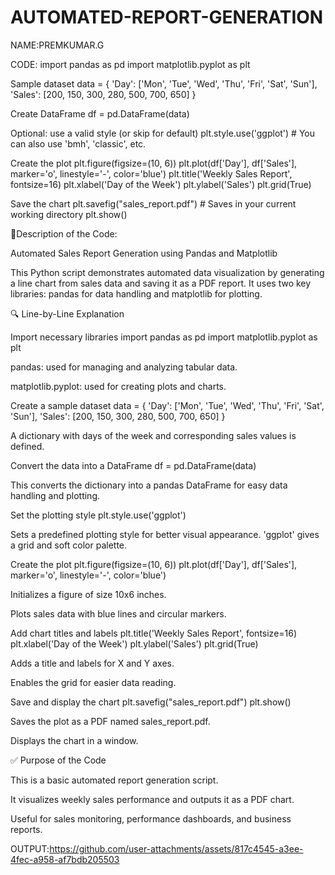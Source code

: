 # AUTOMATED-REPORT-GENERATION
NAME:PREMKUMAR.G 

CODE: import pandas as pd import matplotlib.pyplot as plt

Sample dataset
data = { 'Day': ['Mon', 'Tue', 'Wed', 'Thu', 'Fri', 'Sat', 'Sun'], 'Sales': [200, 150, 300, 280, 500, 700, 650] }

Create DataFrame
df = pd.DataFrame(data)

Optional: use a valid style (or skip for default)
plt.style.use('ggplot') # You can also use 'bmh', 'classic', etc.

Create the plot
plt.figure(figsize=(10, 6)) plt.plot(df['Day'], df['Sales'], marker='o', linestyle='-', color='blue') plt.title('Weekly Sales Report', fontsize=16) plt.xlabel('Day of the Week') plt.ylabel('Sales') plt.grid(True)

Save the chart
plt.savefig("sales_report.pdf") # Saves in your current working directory plt.show()

📄Description of the Code:

Automated Sales Report Generation using Pandas and Matplotlib

This Python script demonstrates automated data visualization by generating a line chart from sales data and saving it as a PDF report. It uses two key libraries: pandas for data handling and matplotlib for plotting.

🔍 Line-by-Line Explanation

Import necessary libraries
import pandas as pd import matplotlib.pyplot as plt

pandas: used for managing and analyzing tabular data.

matplotlib.pyplot: used for creating plots and charts.

Create a sample dataset
data = { 'Day': ['Mon', 'Tue', 'Wed', 'Thu', 'Fri', 'Sat', 'Sun'], 'Sales': [200, 150, 300, 280, 500, 700, 650] }

A dictionary with days of the week and corresponding sales values is defined.

Convert the data into a DataFrame
df = pd.DataFrame(data)

This converts the dictionary into a pandas DataFrame for easy data handling and plotting.

Set the plotting style
plt.style.use('ggplot')

Sets a predefined plotting style for better visual appearance. 'ggplot' gives a grid and soft color palette.

Create the plot
plt.figure(figsize=(10, 6)) plt.plot(df['Day'], df['Sales'], marker='o', linestyle='-', color='blue')

Initializes a figure of size 10x6 inches.

Plots sales data with blue lines and circular markers.

Add chart titles and labels
plt.title('Weekly Sales Report', fontsize=16) plt.xlabel('Day of the Week') plt.ylabel('Sales') plt.grid(True)

Adds a title and labels for X and Y axes.

Enables the grid for easier data reading.

Save and display the chart
plt.savefig("sales_report.pdf") plt.show()

Saves the plot as a PDF named sales_report.pdf.

Displays the chart in a window.

✅ Purpose of the Code

This is a basic automated report generation script.

It visualizes weekly sales performance and outputs it as a PDF chart.

Useful for sales monitoring, performance dashboards, and business reports.

OUTPUT:https://github.com/user-attachments/assets/817c4545-a3ee-4fec-a958-af7bdb205503
